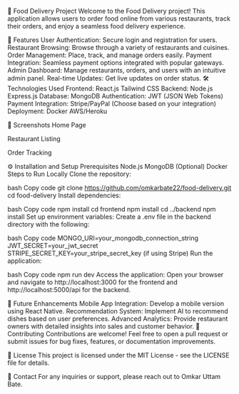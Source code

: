 🍔 Food Delivery Project
Welcome to the Food Delivery project! This application allows users to order food online from various restaurants, track their orders, and enjoy a seamless food delivery experience.

🚀 Features
User Authentication: Secure login and registration for users.
Restaurant Browsing: Browse through a variety of restaurants and cuisines.
Order Management: Place, track, and manage orders easily.
Payment Integration: Seamless payment options integrated with popular gateways.
Admin Dashboard: Manage restaurants, orders, and users with an intuitive admin panel.
Real-time Updates: Get live updates on order status.
🛠️ Technologies Used
Frontend:
React.js
Tailwind CSS
Backend:
Node.js
Express.js
Database:
MongoDB
Authentication:
JWT (JSON Web Tokens)
Payment Integration:
Stripe/PayPal (Choose based on your integration)
Deployment:
Docker
AWS/Heroku

📸 Screenshots
Home Page

Restaurant Listing

Order Tracking

⚙️ Installation and Setup
Prerequisites
Node.js
MongoDB
(Optional) Docker
Steps to Run Locally
Clone the repository:

bash
Copy code
git clone https://github.com/omkarbate22/food-delivery.git
cd food-delivery
Install dependencies:

bash
Copy code
npm install
cd frontend
npm install
cd ../backend
npm install
Set up environment variables: Create a .env file in the backend directory with the following:

bash
Copy code
MONGO_URI=your_mongodb_connection_string
JWT_SECRET=your_jwt_secret
STRIPE_SECRET_KEY=your_stripe_secret_key (if using Stripe)
Run the application:

bash
Copy code
npm run dev
Access the application: Open your browser and navigate to http://localhost:3000 for the frontend and http://localhost:5000/api for the backend.

🚧 Future Enhancements
Mobile App Integration: Develop a mobile version using React Native.
Recommendation System: Implement AI to recommend dishes based on user preferences.
Advanced Analytics: Provide restaurant owners with detailed insights into sales and customer behavior.
🤝 Contributing
Contributions are welcome! Feel free to open a pull request or submit issues for bug fixes, features, or documentation improvements.

📄 License
This project is licensed under the MIT License - see the LICENSE file for details.

💬 Contact
For any inquiries or support, please reach out to Omkar Uttam Bate.
